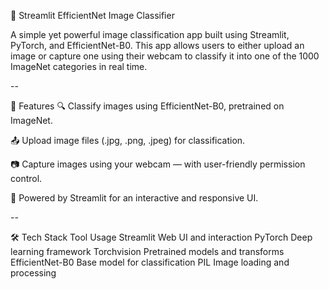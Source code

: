 🧠 Streamlit EfficientNet Image Classifier

A simple yet powerful image classification app built using Streamlit, PyTorch, and EfficientNet-B0. 
This app allows users to either upload an image or capture one using their webcam to classify it into one of the 1000 ImageNet categories in real time.

--

📸 Features
🔍 Classify images using EfficientNet-B0, pretrained on ImageNet.

📤 Upload image files (.jpg, .png, .jpeg) for classification.

📷 Capture images using your webcam — with user-friendly permission control.


🚀 Powered by Streamlit for an interactive and responsive UI.

--

🛠️ Tech Stack
Tool	                        Usage
Streamlit	            Web UI and interaction
PyTorch	              Deep learning framework
Torchvision	          Pretrained models and transforms
EfficientNet-B0	      Base model for classification
PIL	                  Image loading and processing
